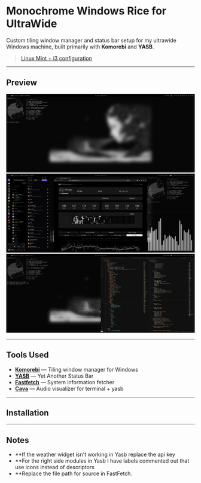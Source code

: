 # Monochrome Windows Rice for UltraWide

Custom tiling window manager and status bar setup for my ultrawide Windows machine, built primarily with **Komorebi** and **YASB**.

> [Linux Mint + i3 configuration](https://github.com/jhuynh226/Monochrome-Dots-i3)

---

## Preview
![Full Terminal View](./Screenshots/Full%20Screen%20Terminal%20Photo.png)
![Media Browsing](./Screenshots/Media%20Browsing.png)
![Terminal + VSCode](./Screenshots/Terminal%20+%20VsCode.png)

---

## Tools Used
- **[Komorebi](https://github.com/LGUG2Z/komorebi)** — Tiling window manager for Windows  
- **[YASB](https://github.com/amnweb/yasb)** — Yet Another Status Bar  
- **[Fastfetch](https://github.com/fastfetch-cli/fastfetch)** — System information fetcher  
- **[Cava](https://github.com/karlstav/cava)** — Audio visualizer for terminal + yasb

---

## Installation

---

## Notes
- **If the weather widget isn't working in Yasb replace the api key
- **For the right side modules in Yasb I have labels commented out that use icons instead of descriptors
- **Replace the file path for source in FastFetch.